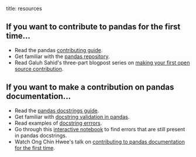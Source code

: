 title: resources

## If you want to contribute to pandas for the first time...
- Read the pandas [contributing guide](https://dev.pandas.io/docs/development/contributing.html).
- Get familiar with the [pandas repository](https://github.com/pandas-dev/pandas).
- Read Galuh Sahid's three-part blogpost series on [making your first open source contribution](https://galuh.me/posts/contributing-os-pt-1/).

## If you want to make a contribution on pandas documentation...
- Read the [pandas docstrings guide](https://dev.pandas.io/docs/development/contributing_docstring.html#docstring).
- Get familiar with [docstring validation in pandas](https://github.com/pandanistas/docstring_notebooks/wiki/Docstrings).
- Read examples of [docstring errrors](https://github.com/pandanistas/docstring_notebooks/wiki/Docstring-Errors-Examples).
- Go through this [interactive notebook](https://github.com/pandanistas/docstring_notebooks) to find errors that are still present in pandas docstrings. 
- Watch Ong Chin Hwee's talk on [contributing to pandas documentation for the first time](https://www.youtube.com/watch?v=qGPaRTG17ts&feature=youtu.be).